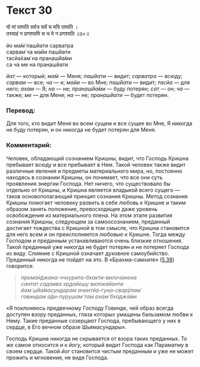 # Текст 30

यो मां पश्यति सर्वत्र सर्वं च मयि पश्यति ।  
तस्याहं न प्रणश्यामि स च मे न प्रणश्यति ॥३०॥

йо ма̄м̇ паш́йати сарватра  
сарвам̇ ча майи паш́йати  
тасйа̄хам̇ на пран̣аш́йа̄ми  
са ча ме на пран̣аш́йати

_йат̣_ — который; _ма̄м_ — Меня; _паш́йати_ — видит; _сарватра_ — всюду; _сарвам_ — все; _ча_ — и; _майи_ — во Мне; _паш́йати_ — видит; _тасйа_ — для него; _ахам_ — Я; _на_ — не; _пран̣аш́йа̄ми_ — буду потерян; _сат̣_ — он; _ча_ — также; _ме_ — для Меня; _на_ — не; _пран̣аш́йати_ — будет потерян.

### Перевод:

Для того, кто видит Меня во всем сущем и все сущее во Мне, Я никогда не буду потерян, и он никогда не будет потерян для Меня.

### Комментарий:

Человек, обладающий сознанием Кришны, видит, что Господь Кришна пребывает всюду и все пребывает в Нем. Такой человек также видит различные явления и предметы материального мира, но, постоянно находясь в сознании Кришны, он понимает, что все они суть проявления энергии Господа. Нет ничего, что существовало бы отдельно от Кришны, и Кришна является владыкой всего сущего — таков основополагающий принцип сознания Кришны. Метод сознания Кришны помогает человеку развить в себе любовь к Кришне и таким образом занять положение, превосходящее даже уровень освобождения из материального плена. На этом этапе развития сознания Кришны, следующем за самоосознанием, преданный достигает тождества с Кришной в том смысле, что Кришна становится для него всем и он преисполняется любовью к Кришне. Тогда между Господом и преданным устанавливаются очень близкие отношения. Такой преданный уже никогда не будет потерян и не потеряет Господа из виду. Слияние с Кришной означает духовное самоубийство. Преданный никогда не пойдет на это. В «Брахма-самхите» ([5.38](#)) говорится:

> _према̄н̃джана-ччхурита-бхакти-вилочанена  
> сантат̣ садаива хр̣дайешу вилокайанти  
> йам̇ ш́йа̄масундарам ачинтйа-гун̣а-сварӯпам̇  
> говиндам а̄ди-пурушам̇ там ахам̇ бхаджа̄ми_

«Я поклоняюсь предвечному Господу Говинде, чей образ всегда доступен взору преданных, глаза которых умащены бальзамом любви к Нему. Такие преданные созерцают Господа, пребывающего у них в сердце, в Его вечном образе Шьямасундары».

Господь Кришна никогда не скрывается от взора таких преданных. То же самое относится и к _йогу,_ который видит Господа как Параматму в своем сердце. Такой _йог_ становится чистым преданным и уже не может прожить и мгновения, не видя Господа.